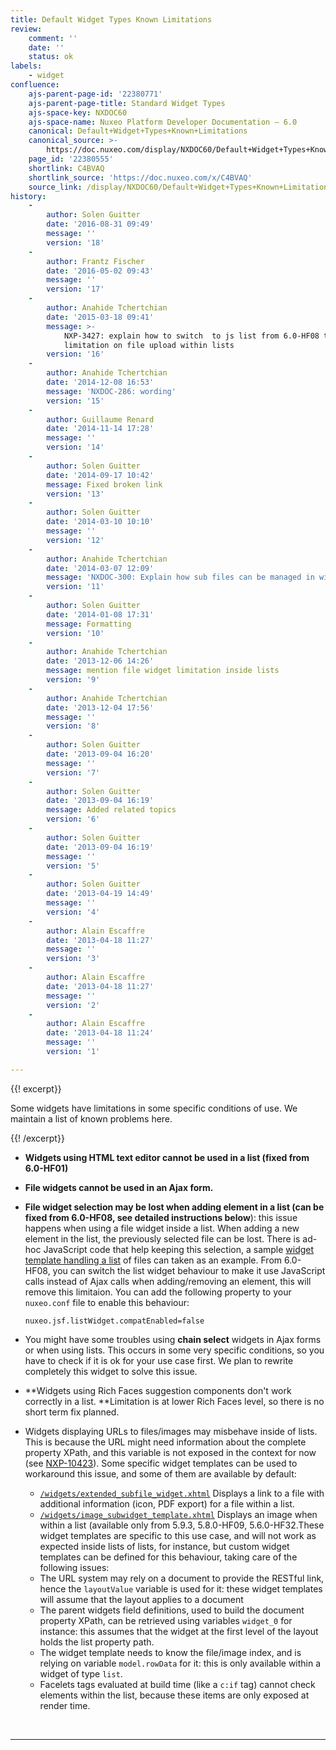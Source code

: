 ```yaml
---
title: Default Widget Types Known Limitations
review:
    comment: ''
    date: ''
    status: ok
labels:
    - widget
confluence:
    ajs-parent-page-id: '22380771'
    ajs-parent-page-title: Standard Widget Types
    ajs-space-key: NXDOC60
    ajs-space-name: Nuxeo Platform Developer Documentation — 6.0
    canonical: Default+Widget+Types+Known+Limitations
    canonical_source: >-
        https://doc.nuxeo.com/display/NXDOC60/Default+Widget+Types+Known+Limitations
    page_id: '22380555'
    shortlink: C4BVAQ
    shortlink_source: 'https://doc.nuxeo.com/x/C4BVAQ'
    source_link: /display/NXDOC60/Default+Widget+Types+Known+Limitations
history:
    - 
        author: Solen Guitter
        date: '2016-08-31 09:49'
        message: ''
        version: '18'
    - 
        author: Frantz Fischer
        date: '2016-05-02 09:43'
        message: ''
        version: '17'
    - 
        author: Anahide Tchertchian
        date: '2015-03-18 09:41'
        message: >-
            NXP-3427: explain how to switch  to js list from 6.0-HF08 to remove
            limitation on file upload within lists
        version: '16'
    - 
        author: Anahide Tchertchian
        date: '2014-12-08 16:53'
        message: 'NXDOC-286: wording'
        version: '15'
    - 
        author: Guillaume Renard
        date: '2014-11-14 17:28'
        message: ''
        version: '14'
    - 
        author: Solen Guitter
        date: '2014-09-17 10:42'
        message: Fixed broken link
        version: '13'
    - 
        author: Solen Guitter
        date: '2014-03-10 10:10'
        message: ''
        version: '12'
    - 
        author: Anahide Tchertchian
        date: '2014-03-07 12:09'
        message: 'NXDOC-300: Explain how sub files can be managed in widget templates'
        version: '11'
    - 
        author: Solen Guitter
        date: '2014-01-08 17:31'
        message: Formatting
        version: '10'
    - 
        author: Anahide Tchertchian
        date: '2013-12-06 14:26'
        message: mention file widget limitation inside lists
        version: '9'
    - 
        author: Anahide Tchertchian
        date: '2013-12-04 17:56'
        message: ''
        version: '8'
    - 
        author: Solen Guitter
        date: '2013-09-04 16:20'
        message: ''
        version: '7'
    - 
        author: Solen Guitter
        date: '2013-09-04 16:19'
        message: Added related topics
        version: '6'
    - 
        author: Solen Guitter
        date: '2013-09-04 16:19'
        message: ''
        version: '5'
    - 
        author: Solen Guitter
        date: '2013-04-19 14:49'
        message: ''
        version: '4'
    - 
        author: Alain Escaffre
        date: '2013-04-18 11:27'
        message: ''
        version: '3'
    - 
        author: Alain Escaffre
        date: '2013-04-18 11:27'
        message: ''
        version: '2'
    - 
        author: Alain Escaffre
        date: '2013-04-18 11:24'
        message: ''
        version: '1'

---
```

{{! excerpt}}

Some widgets have limitations in some specific conditions of use. We maintain a list of known problems here.

{{! /excerpt}}

*   **Widgets using HTML text editor cannot be used in a list **(fixed from 6.0-HF01)****
*   **File widgets cannot be used in an Ajax form.**
*   **File widget selection may be lost when adding element in a list (can be fixed from 6.0-HF08, see detailed instructions below**): this issue happens when using a file widget inside a list. When adding a new element in the list, the previously selected file can be lost. There is ad-hoc JavaScript code that help keeping this selection, a sample [widget template handling a list](https://github.com/nuxeo/nuxeo-dm/blob/release-6.0/nuxeo-platform-webapp/src/main/resources/web/nuxeo.war/widgets/files_list_widget_template.xhtml) of files can taken as an example.
    From 6.0-HF08, you can switch the list widget behaviour to make it use JavaScript calls instead of Ajax calls when adding/removing an element, this will remove this limitaion. You can add the following property to your `nuxeo.conf` file to enable this behaviour:

    ```
    nuxeo.jsf.listWidget.compatEnabled=false
    ```

*   You might have some troubles using **chain select** widgets in Ajax forms or when using lists. This occurs in some very specific conditions, so you have to check if it is ok for your use case first. We plan to rewrite completely this widget to solve this issue.
*   **Widgets using Rich Faces suggestion components don't work correctly in a list.&nbsp;**Limitation is at lower Rich Faces level, so there is no short term fix planned.
*   Widgets displaying URLs to files/images may misbehave inside of lists. This is because the URL might need information about the complete property XPath, and this variable is not exposed in the context for now (see [NXP-10423](https://jira.nuxeo.com/browse/NXP-10423)). Some specific widget templates can be used to workaround this issue, and some of them are available by default:
    *   [`/widgets/extended_subfile_widget.xhtml`](https://github.com/nuxeo/nuxeo-dm/blob/release-6.0/nuxeo-platform-webapp/src/main/resources/web/nuxeo.war/widgets/extended_subfile_widget.xhtml) Displays a link to a file with additional information (icon, PDF export) for a file within a list.
    *   [`/widgets/image_subwidget_template.xhtml`](https://github.com/nuxeo/nuxeo-jsf/blob/release-6.0/nuxeo-platform-webapp-base/src/main/resources/web/nuxeo.war/widgets/image_subwidget_template.xhtml) Displays an image when within a list (available only from 5.9.3, 5.8.0-HF09, 5.6.0-HF32.These widget templates are specific to this use case, and will not work as expected inside lists of lists, for instance, but custom widget templates can be defined for this behaviour, taking care of the following issues:
    *   The URL system may rely on a document to provide the RESTful link, hence the&nbsp;`layoutValue` variable is used for it: these widget templates will assume that the layout applies to a document
    *   The parent widgets field definitions, used to build the document property XPath, can be retrieved using variables `widget_0` for instance: this assumes that the widget at the first level of the layout holds the list property path.
    *   The widget template needs to know the file/image index, and is relying on variable `model.rowData` for it: this is only available within a widget of type `list`.
    *   Facelets tags evaluated at build time (like a `c:if` tag) cannot check elements within the list, because these items are only exposed at render time.

&nbsp;

* * *